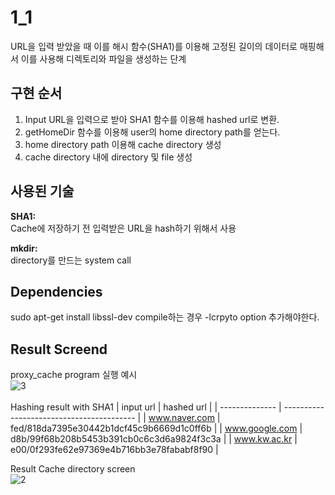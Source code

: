 # 1_1

URL을 입력 받았을 때 이를 해시 함수(SHA1)를 이용해 고정된 길이의 데이터로 매핑해서 이를 사용해
디렉토리와 파일을 생성하는 단계

## 구현 순서
1. Input URL을 입력으로 받아 SHA1 함수를 이용해 hashed url로 변환.
2. getHomeDir 함수를 이용해 user의 home directory path를 얻는다.
3. home directory path 이용해 cache directory 생성
4. cache directory 내에 directory 및 file 생성

## 사용된 기술
**SHA1:** <br>
Cache에 저장하기 전 입력받은 URL을 hash하기 위해서 사용

**mkdir:** <br>
directory를 만드는 system call

## Dependencies
sudo apt-get install libssl-dev
compile하는 경우 -lcrpyto option 추가해야한다.

## Result Screend
proxy_cache program 실행 예시  
![3](https://user-images.githubusercontent.com/68600592/176146879-e3f62ba0-821a-4c63-af3a-4a904dc4f596.jpg)  
<br>
Hashing result with SHA1
| input url | hashed url |
| -------------- | ----------------------------------------- |
| www.naver.com  | fed/818da7395e30442b1dcf45c9b6669d1c0ff6b |
| www.google.com | d8b/99f68b208b5453b391cb0c6c3d6a9824f3c3a |
| www.kw.ac.kr   | e00/0f293fe62e97369e4b716bb3e78fababf8f90 |

Result Cache directory screen  
![2](https://user-images.githubusercontent.com/68600592/176144327-b4644d07-88ce-4cc2-ba72-dcae8a4440b6.jpg)<br>

